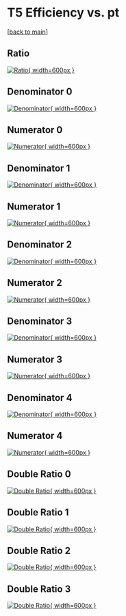 # T5 Efficiency vs. pt

[[back to main](./)]



## Ratio

[![Ratio](../mtv/var/T5_base_13_1_eff_pt.png){ width=600px }](../mtv/var/T5_base_13_1_eff_pt.pdf)

## Denominator 0

[![Denominator](../mtv/den/T5_base_13_1_eff_pt_den0.png){ width=600px }](../mtv/den/T5_base_13_1_eff_pt_den0.pdf)

## Numerator 0

[![Numerator](../mtv/num/T5_base_13_1_eff_pt_num0.png){ width=600px }](../mtv/num/T5_base_13_1_eff_pt_num0.pdf)

## Denominator 1

[![Denominator](../mtv/den/T5_base_13_1_eff_pt_den1.png){ width=600px }](../mtv/den/T5_base_13_1_eff_pt_den1.pdf)

## Numerator 1

[![Numerator](../mtv/num/T5_base_13_1_eff_pt_num1.png){ width=600px }](../mtv/num/T5_base_13_1_eff_pt_num1.pdf)

## Denominator 2

[![Denominator](../mtv/den/T5_base_13_1_eff_pt_den2.png){ width=600px }](../mtv/den/T5_base_13_1_eff_pt_den2.pdf)

## Numerator 2

[![Numerator](../mtv/num/T5_base_13_1_eff_pt_num2.png){ width=600px }](../mtv/num/T5_base_13_1_eff_pt_num2.pdf)

## Denominator 3

[![Denominator](../mtv/den/T5_base_13_1_eff_pt_den3.png){ width=600px }](../mtv/den/T5_base_13_1_eff_pt_den3.pdf)

## Numerator 3

[![Numerator](../mtv/num/T5_base_13_1_eff_pt_num3.png){ width=600px }](../mtv/num/T5_base_13_1_eff_pt_num3.pdf)

## Denominator 4

[![Denominator](../mtv/den/T5_base_13_1_eff_pt_den4.png){ width=600px }](../mtv/den/T5_base_13_1_eff_pt_den4.pdf)

## Numerator 4

[![Numerator](../mtv/num/T5_base_13_1_eff_pt_num4.png){ width=600px }](../mtv/num/T5_base_13_1_eff_pt_num4.pdf)

## Double Ratio 0

[![Double Ratio](../mtv/ratio/T5_base_13_1_eff_pt_ratio0.png){ width=600px }](../mtv/ratio/T5_base_13_1_eff_pt_ratio0.pdf)

## Double Ratio 1

[![Double Ratio](../mtv/ratio/T5_base_13_1_eff_pt_ratio1.png){ width=600px }](../mtv/ratio/T5_base_13_1_eff_pt_ratio1.pdf)

## Double Ratio 2

[![Double Ratio](../mtv/ratio/T5_base_13_1_eff_pt_ratio2.png){ width=600px }](../mtv/ratio/T5_base_13_1_eff_pt_ratio2.pdf)

## Double Ratio 3

[![Double Ratio](../mtv/ratio/T5_base_13_1_eff_pt_ratio3.png){ width=600px }](../mtv/ratio/T5_base_13_1_eff_pt_ratio3.pdf)

